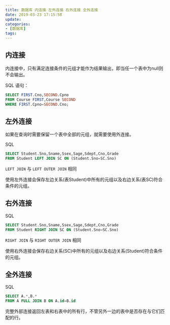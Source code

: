 ```yaml
---
title: 数据库 内连接 左外连接 右外连接 全外连接
date: 2019-03-23 17:15:58
update:
categories:
- [数据库]
tags:
---
```


## 内连接
内连接中，只有满足连接条件的元组才能作为结果输出，即当任一个表中为null则不会输出。

SQL 语句：
```sql
SELECT FIRST.Cno,SECOND.Cpno
FROM Course FIRST,Course SECOND
WHERE FIRST.Cpno=SECOND.Cno;
```
## 左外连接
如果在查询时需要保留一个表中全部的元组，就需要使用外连接。

SQL
```sql
SELECT Student.Sno,Sname,Ssex,Sage,Sdept,Cno,Grade
FROM Student LEFT JOIN SC ON (Student.Sno=SC.Sno)
```
`LEFT JOIN` 与 `LEFT OUTER JOIN` 相同

使用左外连接会保存左边关系(表Student)中所有的元组以及右边关系(表SC)符合条件的元组。
<!-- more -->
## 右外连接
SQL
```sql
SELECT Student.Sno,Sname,Ssex,Sage,Sdept,Cno,Grade
FROM Student RIGHT JOIN SC ON (Student.Sno=SC.Sno)
```
`RIGHT JOIN` 与 `RIGHT OUTER JOIN` 相同

使用右外连接会保存右边关系(SC)中所有的元组以及右边关系(Student)符合条件的元组。
## 全外连接
SQL
```sql
SELECT A.*,B.*
FROM A FULL JOIN B ON A.id=B.id
```
完整外部连接返回左表和右表中的所有行，不管另外一边的表中是否存在与它们匹配的行。